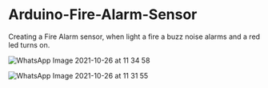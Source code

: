 # Arduino-Fire-Alarm-Sensor
Creating a Fire Alarm sensor, when light a fire a buzz noise alarms and a red led turns on. 

![WhatsApp Image 2021-10-26 at 11 34 58](https://user-images.githubusercontent.com/65344071/138901653-09df8f7a-e955-46d8-a5d8-09e88bcca623.jpeg)

![WhatsApp Image 2021-10-26 at 11 31 55](https://user-images.githubusercontent.com/65344071/138901707-d398ae4e-8cd1-4919-83aa-dc01e5b1083e.jpeg)
